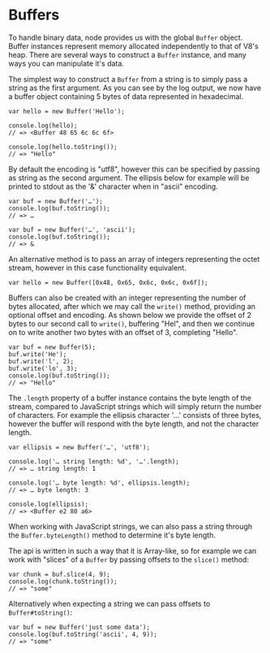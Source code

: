 
# Buffers

 To handle binary data, node provides us with the global `Buffer` object. Buffer instances represent memory allocated independently to that of V8's heap. There are several ways to construct a `Buffer` instance, and many ways you can manipulate it's data.
 
The simplest way to construct a `Buffer` from a string is to simply pass a string as the first argument. As you can see by the log output, we now have a buffer object containing 5 bytes of data represented in hexadecimal.

    var hello = new Buffer('Hello');
    
    console.log(hello);
    // => <Buffer 48 65 6c 6c 6f>

    console.log(hello.toString());
    // => "Hello"

By default the encoding is "utf8", however this can be specified by passing as string as the second argument. The ellipsis below for example will be printed to stdout as the '&' character when in "ascii" encoding.

    var buf = new Buffer('…');
    console.log(buf.toString());
    // => …

    var buf = new Buffer('…', 'ascii');
    console.log(buf.toString());
    // => &

An alternative method is to pass an array of integers representing the octet stream, however in this case functionality equivalent.

    var hello = new Buffer([0x48, 0x65, 0x6c, 0x6c, 0x6f]);

Buffers can also be created with an integer representing the number of bytes allocated, after which we may call the `write()` method, providing an optional offset and encoding. As shown below we provide the offset of 2 bytes to our second call to `write()`, buffering "Hel", and then we continue on to write another two bytes with an offset of 3, completing "Hello".

    var buf = new Buffer(5);
    buf.write('He');
    buf.write('l', 2);
    buf.write('lo', 3);
    console.log(buf.toString());
    // => "Hello"

The `.length` property of a buffer instance contains the byte length of the stream, compared to JavaScript strings which will simply return the number of characters. For example the ellipsis character '…' consists of three bytes, however the buffer will respond with the byte length, and not the character length.

    var ellipsis = new Buffer('…', 'utf8');

    console.log('… string length: %d', '…'.length);
    // => … string length: 1

    console.log('… byte length: %d', ellipsis.length);
    // => … byte length: 3
    
    console.log(ellipsis);
    // => <Buffer e2 80 a6>

When working with JavaScript strings, we can also pass a string through the `Buffer.byteLength()` method to determine it's byte length.

The api is written in such a way that it is Array-like, so for example we can work with "slices" of a `Buffer` by passing offsets to the `slice()` method:

    var chunk = buf.slice(4, 9);
    console.log(chunk.toString());
    // => "some"

Alternatively when expecting a string we can pass offsets to `Buffer#toString()`:

    var buf = new Buffer('just some data');
    console.log(buf.toString('ascii', 4, 9));
    // => "some"

